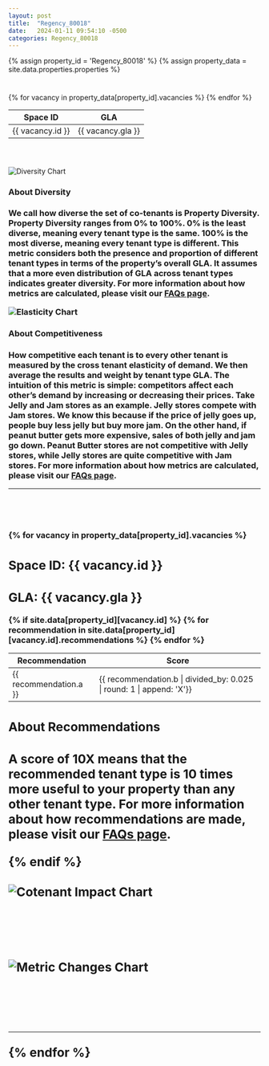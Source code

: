 ```yaml
---
layout: post
title:  "Regency_80018"
date:   2024-01-11 09:54:10 -0500
categories: Regency_80018
---
```

{% assign property_id = 'Regency_80018' %}
{% assign property_data = site.data.properties.properties %}

<div class="slide-in-left">
  <h1>
    <span id="head"></span>
  </h1>
</div>

<!-- <div class="slide-in-left">
  X vacancies out of Y spaces.
</div> -->

<div class="slide-in-left">
  <h1>
    <span id="vacancies"></span>
  </h1>
</div>

<div class="slide-in-left">
<table class="vacancies-table">
  <thead>
    <tr>
      <th>Space ID</th>
      <th>GLA</th>
    </tr>
  </thead>
  <tbody>
    {% for vacancy in property_data[property_id].vacancies %}
    <tr>
      <td>{{ vacancy.id }}</td>
      <td>{{ vacancy.gla }}</td>
    </tr>
    {% endfor %}
  </tbody>
</table>
</div>

<div class="slide-in-left">
  <h1>
    <span id="diversity"></span>
  </h1>
</div>

<br>
 
 <div class="slide-in-left">
  <img src="{{ 'assets/images/Regency_80018_diversity.svg' | relative_url }}" alt="Diversity Chart" class="img-responsive">
</div>

<h3>About Diversity<h3>
    <p class="small-text">We call how diverse the set of co-tenants is <strong>Property Diversity. Property Diversity </strong> ranges from 0% to 100%. 0% is the least diverse, meaning every tenant type is the same. 100% is the most diverse, meaning every tenant type is different. This metric considers both the presence and proportion of different tenant types in terms of the property’s overall GLA. It assumes that a more even distribution of GLA across tenant types indicates greater diversity. For more information about how metrics are calculated, please visit our <a href="/brian-landru/docs/faqs/">FAQs page</a>.</p>

<!-- Slide-in SVG image -->
<div class="slide-in-left">
  <img src="{{ 'assets/images/Regency_80018_elasticity.svg' | relative_url }}" alt="Elasticity Chart" class="img-responsive">
</div>
<h3>About Competitiveness<h3>
    <p class="small-text"> How competitive each tenant is to every other tenant is measured by the cross tenant elasticity of demand. We then average the results and weight by tenant type GLA. The intuition of this metric is simple: competitors affect each other’s demand by increasing or decreasing their prices. Take Jelly and Jam stores as an example. Jelly stores compete with Jam stores. We know this because if the price of jelly goes up, people buy less jelly but buy more jam. On the other hand, if peanut butter gets more expensive, sales of both jelly and jam go down. Peanut Butter stores are not competitive with Jelly stores, while Jelly stores are quite competitive with Jam stores. For more information about how metrics are calculated, please visit our <a href="/brian-landru/docs/faqs/">FAQs page</a>.</p>

<hr>
<br>
<!-- Space Details and Images -->
<div class="slide-in-left">
  <h1>
    <span id="spaces"></span>
  </h1>
</div>
{% for vacancy in property_data[property_id].vacancies %}
  <div class="centered-text">
    <h2>Space ID: {{ vacancy.id }}</h2>
    <h2>GLA: {{ vacancy.gla }}</h2>
    <!-- Recommendations Table for each space -->
  {% if site.data[property_id][vacancy.id] %}
    <table class="recommendations-table">
      <thead>
        <tr>
          <th>Recommendation</th>
          <th>Score</th>
          <!-- Add more column headers as needed -->
        </tr>
      </thead>
      <tbody>
        {% for recommendation in site.data[property_id][vacancy.id].recommendations %}
          <!-- <tr>
            <td title="Details about recommendation">{{ recommendation.a }}</td>
            <td title="Score as a percentage">{{ recommendation.b | times: 100 | round | append: '%'}}</td>
          </tr> TODO: don't hard code the .025 division. should be / len(_model_classes) -->
          <tr>
            <td title="Details about recommendation">{{ recommendation.a }}</td>  
            <td title="Score">{{ recommendation.b | divided_by: 0.025 | round: 1 | append: 'X'}}</td>
            <!-- Add more cells as needed -->
          </tr>
        {% endfor %}
      </tbody>
    </table>
    <h2>About Recommendations<h2>
    <p class="small-text">A score of 10X means that the recommended tenant type is 10 times more useful to your property than any other tenant type. For more information about how recommendations are made, please visit our <a href="/brian-landru/docs/faqs/">FAQs page</a>.</p>
  {% endif %}
  
  <br>
  <br>

   <div class="slide-in-left">
    <img src="{{ 'assets/images/' | append: property_id | append: '/' | append: vacancy.id | append: '/cotenant_impact.svg' | relative_url }}" alt="Cotenant Impact Chart" class="img-responsive">
  </div>
  
  <br>
  <br>
  <br>
  <br>
  
  <div class="slide-in-left">
    <img src="{{ 'assets/images/' | append: property_id | append: '/' | append: vacancy.id | append: '/metric_changes.svg' | relative_url }}" alt="Metric Changes Chart" class="img-responsive">
  </div>
  <br>
  <br>
  <br>
  <hr>
{% endfor %}


<script>
  document.addEventListener('DOMContentLoaded', function() {
    // Select all .slide-in-left elements
    const slideInElements = document.querySelectorAll('.slide-in-left');

    // Function to handle the slide-in effect
    function slideIn() {
        slideInElements.forEach(element => {
            // Add the 'start-slide-in' class to start the animation
            element.classList.add('start-slide-in');
    });
    }

    // Function to check if an image is loaded
    function isImageLoaded(imgElement) {
        return imgElement.complete && imgElement.naturalHeight !== 0;
    }

    // Check if all images are loaded and apply the slide-in effect
    slideInElements.forEach(element => {
        const img = element.querySelector('img');
        if (img) {
            if (isImageLoaded(img)) {
                // Image is loaded, apply the slide-in effect
                slideIn();
            } else {
                // If image is not loaded, add an event listener
                img.addEventListener('load', slideIn);
                img.addEventListener('error', function() {
                    console.error('Image failed to load:', img.src);
            });
            }
        }
    });
});

</script>

<script>
  var head = new Typed('#head', {
    strings: [
      'Property Profile for <strong class="strong">{{ property_id }}</strong>'
    ],
    typeSpeed: 30,
    startDelay: 200,
    smartBackspace: false,
    loop: false,
    backDelay: 1000, // Delay period after the text is typed out
    showCursor: true,
    cursorChar: '|'
  });
</script>

<script>
  var head = new Typed('#diversity', {
    strings: [
      'Property Diversity and Competition'
    ],
    typeSpeed: 30,
    startDelay: 200,
    smartBackspace: false,
    loop: false,
    backDelay: 1000, // Delay period after the text is typed out
    showCursor: true,
    cursorChar: '|'
  });
</script>

<script>
  var head = new Typed('#vacancies', {
    strings: [
      'Vacancies'
    ],
    typeSpeed: 30,
    startDelay: 200,
    smartBackspace: false,
    loop: false,
    backDelay: 1000, // Delay period after the text is typed out
    showCursor: true,
    cursorChar: '|'
  });
</script>

<script>
  var head = new Typed('#spaces', {
    strings: [
      'Vacancy Detail and Fill Recommendations'
    ],
    typeSpeed: 30,
    startDelay: 200,
    smartBackspace: false,
    loop: false,
    backDelay: 1000, // Delay period after the text is typed out
    showCursor: true,
    cursorChar: '|'
  });
</script>
